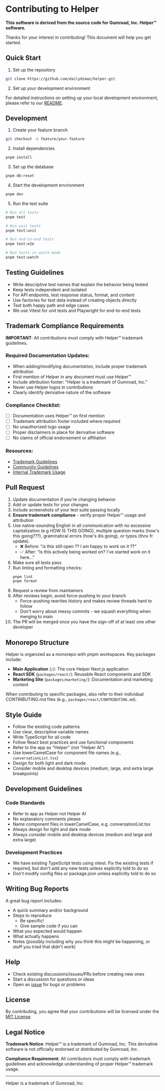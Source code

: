# Contributing to Helper

**This software is derived from the source code for Gumroad, Inc. Helper™ software.**

Thanks for your interest in contributing! This document will help you get started.

## Quick Start

1. Set up the repository

```bash
git clone https://github.com/dailydimaz/helper.git
```

2. Set up your development environment

For detailed instructions on setting up your local development environment, please refer to our [README](README.md).

## Development

1. Create your feature branch

```bash
git checkout -b feature/your-feature
```

2. Install dependencies

```bash
pnpm install
```

3. Set up the database

```bash
pnpm db:reset
```

4. Start the development environment

```bash
pnpm dev
```

5. Run the test suite

```bash
# Run all tests
pnpm test

# Run unit tests
pnpm test:unit

# Run end-to-end tests
pnpm test:e2e

# Run tests in watch mode
pnpm test:watch
```

## Testing Guidelines

- Write descriptive test names that explain the behavior being tested
- Keep tests independent and isolated
- For API endpoints, test response status, format, and content
- Use factories for test data instead of creating objects directly
- Test both happy path and edge cases
- We use Vitest for unit tests and Playwright for end-to-end tests

## Trademark Compliance Requirements

**IMPORTANT**: All contributions must comply with Helper™ trademark guidelines.

### Required Documentation Updates:
- When adding/modifying documentation, include proper trademark attribution
- First mention of Helper in any document must use Helper™
- Include attribution footer: "Helper is a trademark of Gumroad, Inc."
- Never use Helper logos in contributions
- Clearly identify derivative nature of the software

### Compliance Checklist:
- [ ] Documentation uses Helper™ on first mention
- [ ] Trademark attribution footer included where required
- [ ] No unauthorized logo usage
- [ ] Proper disclaimers in place for derivative software
- [ ] No claims of official endorsement or affiliation

### Resources:
- [Trademark Guidelines](TRADEMARK_GUIDELINES.md)
- [Community Guidelines](COMMUNITY_GUIDELINES.md)
- [Internal Trademark Usage](INTERNAL_TRADEMARK_USAGE.md)

## Pull Request

1. Update documentation if you're changing behavior
2. Add or update tests for your changes
3. Include screenshots of your test suite passing locally
4. **Ensure trademark compliance** - verify proper Helper™ usage and attribution
5. Use native-sounding English in all communication with no excessive capitalization (e.g HOW IS THIS GOING), multiple question marks (how's this going???), grammatical errors (how's dis going), or typos (thnx fr update).
   - ❌ Before: "is this still open ?? I am happy to work on it ??"
   - ✅ After: "Is this actively being worked on? I've started work on it here…"
6. Make sure all tests pass
7. Run linting and formatting checks:
   ```bash
   pnpm lint
   pnpm format
   ```
8. Request a review from maintainers
9. After reviews begin, avoid force-pushing to your branch
   - Force-pushing rewrites history and makes review threads hard to follow
   - Don't worry about messy commits - we squash everything when merging to main
10. The PR will be merged once you have the sign-off of at least one other developer

## Monorepo Structure

Helper is organized as a monorepo with pnpm workspaces. Key packages include:

- **Main Application** (`/`): The core Helper Next.js application
- **React SDK** (`packages/react/`): Reusable React components and SDK
- **Marketing Site** (`packages/marketing/`): Documentation and marketing content

When contributing to specific packages, also refer to their individual CONTRIBUTING.md files (e.g., `packages/react/CONTRIBUTING.md`).

## Style Guide

- Follow the existing code patterns
- Use clear, descriptive variable names
- Write TypeScript for all code
- Follow React best practices and use functional components
- Refer to the app as "Helper" (not "Helper AI")
- Use lowerCamelCase for component file names (e.g., `conversationList.tsx`)
- Design for both light and dark mode
- Consider mobile and desktop devices (medium, large, and extra large breakpoints)

## Development Guidelines

### Code Standards

- Refer to app as Helper not Helper AI
- No explanatory comments please
- Name component files in lowerCamelCase, e.g. conversationList.tsx
- Always design for light and dark mode
- Always consider mobile and desktop devices (medium and large and extra large)

### Development Practices

- We have existing TypeScript tests using vitest. Fix the existing tests if required, but don't add any new tests unless explicitly told to do so
- Don't modify config files or package.json unless explicitly told to do so

## Writing Bug Reports

A great bug report includes:

- A quick summary and/or background
- Steps to reproduce
  - Be specific!
  - Give sample code if you can
- What you expected would happen
- What actually happens
- Notes (possibly including why you think this might be happening, or stuff you tried that didn't work)

## Help

- Check existing discussions/issues/PRs before creating new ones
- Start a discussion for questions or ideas
- Open an [issue](https://github.com/dailydimaz/helper/issues) for bugs or problems

## License

By contributing, you agree that your contributions will be licensed under the [MIT License](LICENSE.md).

## Legal Notice

**Trademark Notice**: Helper™ is a trademark of Gumroad, Inc. This derivative software is not officially endorsed or distributed by Gumroad, Inc.

**Compliance Requirement**: All contributors must comply with trademark guidelines and acknowledge understanding of proper Helper™ trademark usage.

---

Helper is a trademark of Gumroad, Inc.
